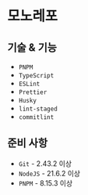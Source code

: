 # 모노레포

## 기술 & 기능

- `PNPM`
- `TypeScript`
- `ESLint`
- `Prettier`
- `Husky`
- `lint-staged`
- `commitlint`

## 준비 사항

- `Git` - 2.43.2 이상
- `NodeJS` - 21.6.2 이상
- `PNPM` - 8.15.3 이상
